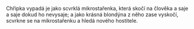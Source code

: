 Chřipka vypadá je jako scvrklá mikrostařenka, která skočí na člověka a saje a saje dokud ho nevysaje; a jako krásná blondýna z něho zase vyskočí, scvrkne se na mikrostařenku a hledá nového hostitele.
